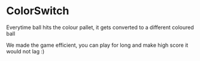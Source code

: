 # ColorSwitch


Everytime ball hits the colour pallet, it gets converted to a different coloured ball

We made the game efficient, you can play for long and make high score it would not lag :)
